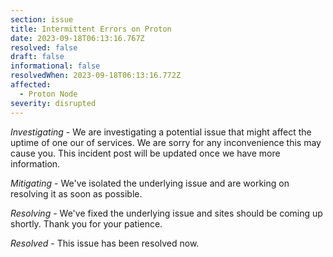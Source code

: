 ```yaml
---
section: issue
title: Intermittent Errors on Proton
date: 2023-09-18T06:13:16.767Z
resolved: false
draft: false
informational: false
resolvedWhen: 2023-09-18T06:13:16.772Z
affected:
  - Proton Node
severity: disrupted
---
```

*Investigating* - We are investigating a potential issue that might affect the uptime of one our of services. We are sorry for any inconvenience this may cause you. This incident post will be updated once we have more information.

*﻿Mitigating* - We've isolated the underlying issue and are working on resolving it as soon as possible. 

*﻿Resolving* - We've fixed the underlying issue and sites should be coming up shortly. Thank you for your patience. 

*﻿Resolved* - This issue has been resolved now. 
